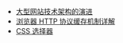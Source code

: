 
- [大型网站技术架构的演进](./website-evolution.md)
- [浏览器 HTTP 协议缓存机制详解](./browse-http-cache.md)
- [CSS 选择器](./css-selector.md)
